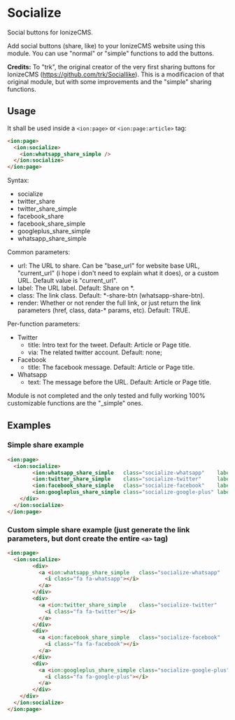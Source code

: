 # Socialize
Social buttons for IonizeCMS.

Add social buttons (share, like) to your IonizeCMS website using this module. You can use "normal" or "simple" functions to add the buttons.

**Credits:** To "trk", the original creator of the very first sharing buttons for IonizeCMS (https://github.com/trk/Sociallike). This is a modificacion of that original module, but with some improvements and the "simple" sharing functions.

## Usage
It shall be used inside a ```<ion:page>``` or ```<ion:page:article>``` tag:

```html
<ion:page>
  <ion:socialize>
  	<ion:whatsapp_share_simple />
  </ion:socialize>
</ion:page>
```

Syntax:

 * socialize
  * twitter_share
  * twitter_share_simple
  * facebook_share
  * facebook_share_simple
  * googleplus_share_simple
  * whatsapp_share_simple

Common parameters:
  * url: The URL to share. Can be "base_url" for website base URL, "current_url" (i hope i don't need to explain what it does), or a custom URL. Default value is "current_url".
  * label: The URL label.  Default: Share on *.
  * class: The link class. Default: *-share-btn (whatsapp-share-btn).
  * render: Whether or not render the full link, or just return the link parameters (href, class, data-* params, etc). Default: TRUE.
  
Per-function parameters:
  * Twitter
    * title: Intro text for the tweet. Default: Article or Page title.
    * via: The related twitter account. Default: none;
  * Facebook
    * title: The facebook message. Default: Article or Page title.
  * Whatsapp
    * text: The message before the URL. Default: Article or Page title.

Module is not completed and the only tested and fully working 100% customizable functions are the "_simple" ones.

## Examples

### Simple share example
```html
<ion:page>
  <ion:socialize>
	  	<ion:whatsapp_share_simple   class="socialize-whatsapp"    label="" />
  		<ion:twitter_share_simple    class="socialize-twitter"     label="" via=""/>
  		<ion:facebook_share_simple   class="socialize-facebook"    label="" />
  		<ion:googleplus_share_simple class="socialize-google-plus" label="" />
  	</div>
  </ion:socialize>
</ion:page>
```

### Custom simple share example (just generate the link parameters, but dont create the entire ```<a>``` tag)
```html
<ion:page>
  <ion:socialize>
	  	<div>
	  	  <a <ion:whatsapp_share_simple   class="socialize-whatsapp"    label="" render="false" />>
	  	    <i class="fa fa-whatsapp"></i>
	  	  </a>
	  	</div>
  		<div>
  		  <a <ion:twitter_share_simple    class="socialize-twitter"     label="" render="false" via=""/>>
  		    <i class="fa fa-twitter"></i>
  		  </a>
  		</div>
  		<div>
  		  <a <ion:facebook_share_simple   class="socialize-facebook"    label="" render="false" />>
  		    <i class="fa fa-facebook"></i>
  		  </a>
  		</div>
  		<div>
  		  <a <ion:googleplus_share_simple class="socialize-google-plus" label="" render="false" />>
  		    <i class="fa fa-google-plus"></i>
  		  </a>
  		</div>
  	</div>
  </ion:socialize>
</ion:page>
```
